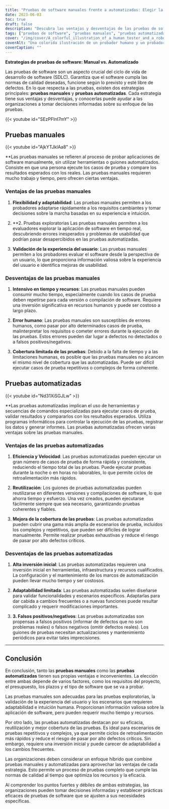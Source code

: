 ```yaml
---
title: "Pruebas de software manuales frente a automatizadas: Elegir la estrategia adecuada"
date: 2023-06-03
toc: true
draft: false
description: "Descubra las ventajas y desventajas de las pruebas de software manuales y automatizadas para tomar una decisión informada para su organización."
tags: ["pruebas de software", "pruebas manuales", "pruebas automatizadas", "estrategias de ensayo", "desarrollo de software", "garantía de calidad", "casos de prueba", "cobertura de pruebas", "pruebas exploratorias", "experiencia del usuario", "eficacia", "reutilización", "adaptabilidad", "error humano", "falsos positivos", "falsos negativos", "automatización de pruebas", "pruebas híbridas", "optimización de recursos", "prácticas de pruebas de software", "elegir la estrategia de pruebas de software adecuada", "ventajas de las pruebas manuales", "desventajas de las pruebas automatizadas", "combinar pruebas manuales y automatizadas", "optimización del proceso de pruebas de software"]
cover: "/img/cover/A_colorful_illustration_of_a_human_tester_and_a_robot_tester.png"
coverAlt: "Una colorida ilustración de un probador humano y un probador robot trabajando juntos para probar aplicaciones de software."
coverCaption: ""
---
```


**Estrategias de pruebas de software: Manual vs. Automatizado**

Las pruebas de software son un aspecto crucial del ciclo de vida de desarrollo de software (SDLC). Garantiza que el software cumpla las normas de calidad deseadas, funcione según lo previsto y esté libre de defectos. En lo que respecta a las pruebas, existen dos estrategias principales: **pruebas manuales** y **pruebas automatizadas**. Cada estrategia tiene sus ventajas y desventajas, y conocerlas puede ayudar a las organizaciones a tomar decisiones informadas sobre su enfoque de las pruebas.

{{< youtube id="SEzPFlnI7mY" >}}

## Pruebas manuales

{{< youtube id="AjkYTJklAa8" >}}

**Las pruebas manuales se refieren al proceso de probar aplicaciones de software manualmente, sin utilizar herramientas o guiones automatizados. Consiste en que una persona ejecute los casos de prueba y compare los resultados esperados con los reales. Las pruebas manuales requieren mucho trabajo y tiempo, pero ofrecen ciertas ventajas.

### Ventajas de las pruebas manuales

1. **Flexibilidad y adaptabilidad**: Las pruebas manuales permiten a los probadores adaptarse rápidamente a los requisitos cambiantes y tomar decisiones sobre la marcha basadas en su experiencia e intuición.

2. **2. Pruebas exploratorias Las pruebas manuales permiten a los evaluadores explorar la aplicación de software en tiempo real, descubriendo errores inesperados y problemas de usabilidad que podrían pasar desapercibidos en las pruebas automatizadas.

3. **Validación de la experiencia del usuario**: Las pruebas manuales permiten a los probadores evaluar el software desde la perspectiva de un usuario, lo que proporciona información valiosa sobre la experiencia del usuario e identifica mejoras de usabilidad.

### Desventajas de las pruebas manuales

1. **Intensivo en tiempo y recursos**: Las pruebas manuales pueden consumir mucho tiempo, especialmente cuando los casos de prueba deben repetirse para cada versión o compilación de software. Requiere una inversión significativa en recursos humanos y puede ser costoso a largo plazo.

2. **Error humano**: Las pruebas manuales son susceptibles de errores humanos, como pasar por alto determinados casos de prueba, malinterpretar los requisitos o cometer errores durante la ejecución de las pruebas. Estos errores pueden dar lugar a defectos no detectados o a falsos positivos/negativos.

3. **Cobertura limitada de las pruebas**: Debido a la falta de tiempo y a las limitaciones humanas, es posible que las pruebas manuales no alcancen el mismo nivel de cobertura que las automatizadas. Puede ser difícil ejecutar casos de prueba repetitivos o complejos de forma coherente.

## Pruebas automatizadas

{{< youtube id="Nd31XiSGJLw" >}}

**Las pruebas automatizadas implican el uso de herramientas y secuencias de comandos especializadas para ejecutar casos de prueba, validar resultados y compararlos con los resultados esperados. Utiliza programas informáticos para controlar la ejecución de las pruebas, registrar los datos y generar informes. Las pruebas automatizadas ofrecen varias ventajas sobre las pruebas manuales.

### Ventajas de las pruebas automatizadas

1. **Eficiencia y Velocidad**: Las pruebas automatizadas pueden ejecutar un gran número de casos de prueba de forma rápida y consistente, reduciendo el tiempo total de las pruebas. Puede ejecutar pruebas durante la noche o en horas no laborables, lo que permite ciclos de retroalimentación más rápidos.

2. **Reutilización**: Los guiones de pruebas automatizadas pueden reutilizarse en diferentes versiones y compilaciones de software, lo que ahorra tiempo y esfuerzo. Una vez creados, pueden ejecutarse fácilmente siempre que sea necesario, garantizando pruebas coherentes y fiables.

3. **Mejora de la cobertura de las pruebas**: Las pruebas automatizadas pueden cubrir una gama más amplia de escenarios de prueba, incluidos los complejos y repetitivos, que pueden ser difíciles de lograr manualmente. Permite realizar pruebas exhaustivas y reduce el riesgo de pasar por alto defectos críticos.

### Desventajas de las pruebas automatizadas

1. **Alta inversión inicial**: Las pruebas automatizadas requieren una inversión inicial en herramientas, infraestructura y recursos cualificados. La configuración y el mantenimiento de los marcos de automatización pueden llevar mucho tiempo y ser costosos.

2. **Adaptabilidad limitada**: Las pruebas automatizadas suelen diseñarse para validar funcionalidades y escenarios específicos. Adaptarlas para dar cabida a cambios frecuentes o a nuevas funciones puede resultar complicado y requerir modificaciones importantes.

3. **3. Falsos positivos/negativos**: Las pruebas automatizadas son propensas a falsos positivos (informar de defectos que no son problemas reales) o falsos negativos (omitir defectos reales). Los guiones de pruebas necesitan actualizaciones y mantenimiento periódicos para evitar tales imprecisiones.

______

## Conclusión

En conclusión, tanto las **pruebas manuales** como las **pruebas automatizadas** tienen sus propias ventajas e inconvenientes. La elección entre ambas depende de varios factores, como los requisitos del proyecto, el presupuesto, los plazos y el tipo de software que se va a probar.

Las pruebas manuales son adecuadas para las pruebas exploratorias, la validación de la experiencia del usuario y los escenarios que requieren adaptabilidad e intuición humana. Proporcionan información valiosa sobre la aplicación de software, pero pueden requerir mucho tiempo y recursos.

Por otro lado, las pruebas automatizadas destacan por su eficacia, reutilización y mejor cobertura de las pruebas. Es ideal para escenarios de pruebas repetitivos y complejos, ya que permite ciclos de retroalimentación más rápidos y reduce el riesgo de pasar por alto defectos críticos. Sin embargo, requiere una inversión inicial y puede carecer de adaptabilidad a los cambios frecuentes.

Las organizaciones deben considerar un enfoque híbrido que combine pruebas manuales y automatizadas para aprovechar las ventajas de cada estrategia. Esto permite un proceso de pruebas completo que cumple las normas de calidad al tiempo que optimiza los recursos y la eficacia.

Al comprender los puntos fuertes y débiles de ambas estrategias, las organizaciones pueden tomar decisiones informadas y establecer prácticas eficaces de pruebas de software que se ajusten a sus necesidades específicas.